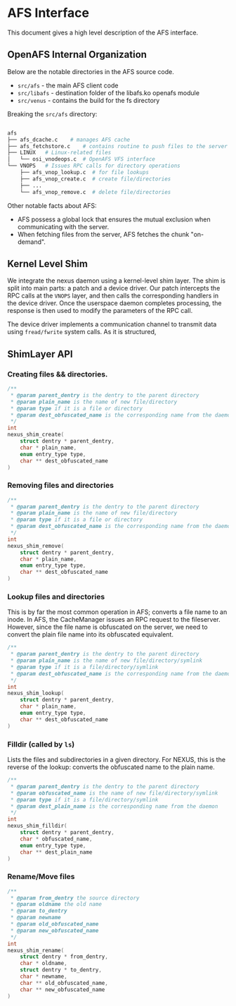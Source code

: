 # AFS Interface

This document gives a high level description of the AFS interface.

## OpenAFS Internal Organization

Below are the notable directories in the AFS source code.
+ `src/afs` - the main AFS client code
+ `src/libafs` - destination folder of the libafs.ko openafs module
+ `src/venus` - contains the build for the fs directory

Breaking the `src/afs` directory:
```bash

afs
├── afs_dcache.c    # manages AFS cache
├── afs_fetchstore.c    # contains routine to push files to the server
├── LINUX   # Linux-related files
│   └── osi_vnodeops.c  # OpenAFS VFS interface
└── VNOPS   # Issues RPC calls for directory operations
    ├── afs_vnop_lookup.c  # for file lookups
    ├── afs_vnop_create.c  # create file/directories
    ├── ...
    └── afs_vnop_remove.c  # delete file/directories
```

Other notable facts about AFS:
* AFS possess a global lock that ensures the mutual exclusion when
  communicating with the server.
* When fetching files from the server, AFS fetches the chunk "on-demand".

## Kernel Level Shim
We integrate the nexus daemon using a kernel-level shim layer. The shim is
split into main parts: a patch and a device driver.  Our patch intercepts the
RPC calls at the `VNOPS` layer, and then calls the corresponding handlers in
the device driver. Once the userspace daemon completes processing, the response
is then used to modify the parameters of the RPC call.

The device driver implements a communication channel to transmit data using
`fread/fwrite` system calls. As it is structured, 


## ShimLayer API

### Creating files && directories.
```c
/**
 * @param parent_dentry is the dentry to the parent directory
 * @param plain_name is the name of new file/directory
 * @param type if it is a file or directory
 * @param dest_obfuscated_name is the corresponding name from the daemon
 */
int
nexus_shim_create(
    struct dentry * parent_dentry,
    char * plain_name,
    enum entry_type type,
    char ** dest_obfuscated_name
)
```

### Removing files and directories
```c
/**
 * @param parent_dentry is the dentry to the parent directory
 * @param plain_name is the name of new file/directory
 * @param type if it is a file or directory
 * @param dest_obfuscated_name is the corresponding name from the daemon
 */
int
nexus_shim_remove(
    struct dentry * parent_dentry,
    char * plain_name,
    enum entry_type type,
    char ** dest_obfuscated_name
)
```

### Lookup files and directories
This is by far the most common operation in AFS; converts a file name to an
inode.  In AFS, the CacheManager issues an RPC request to the fileserver.
However, since the file name is obfuscated on the server, we need to convert
the plain file name into its obfuscated equivalent.
```c
/**
 * @param parent_dentry is the dentry to the parent directory
 * @param plain_name is the name of new file/directory/symlink
 * @param type if it is a file/directory/symlink
 * @param dest_obfuscated_name is the corresponding name from the daemon
 */
int
nexus_shim_lookup(
    struct dentry * parent_dentry,
    char * plain_name,
    enum entry_type type,
    char ** dest_obfuscated_name
)
```

### Filldir (called by `ls`)
Lists the files and subdirectories in a given directory. For NEXUS, this is the
reverse of the lookup: converts the obfuscated name to the plain name.
```c
/**
 * @param parent_dentry is the dentry to the parent directory
 * @param obfuscated_name is the name of new file/directory/symlink
 * @param type if it is a file/directory/symlink
 * @param dest_plain_name is the corresponding name from the daemon
 */
int
nexus_shim_filldir(
    struct dentry * parent_dentry,
    char * obfuscated_name,
    enum entry_type type,
    char ** dest_plain_name
)
```

### Rename/Move files
```c
/**
 * @param from_dentry the source directory
 * @param oldname the old name
 * @param to_dentry 
 * @param newname
 * @param old_obfuscated_name
 * @param new_obfuscated_name
 */
int
nexus_shim_rename(
    struct dentry * from_dentry,
    char * oldname,
    struct dentry * to_dentry,
    char * newname,
    char ** old_obfuscated_name,
    char ** new_obfuscated_name
)
```
